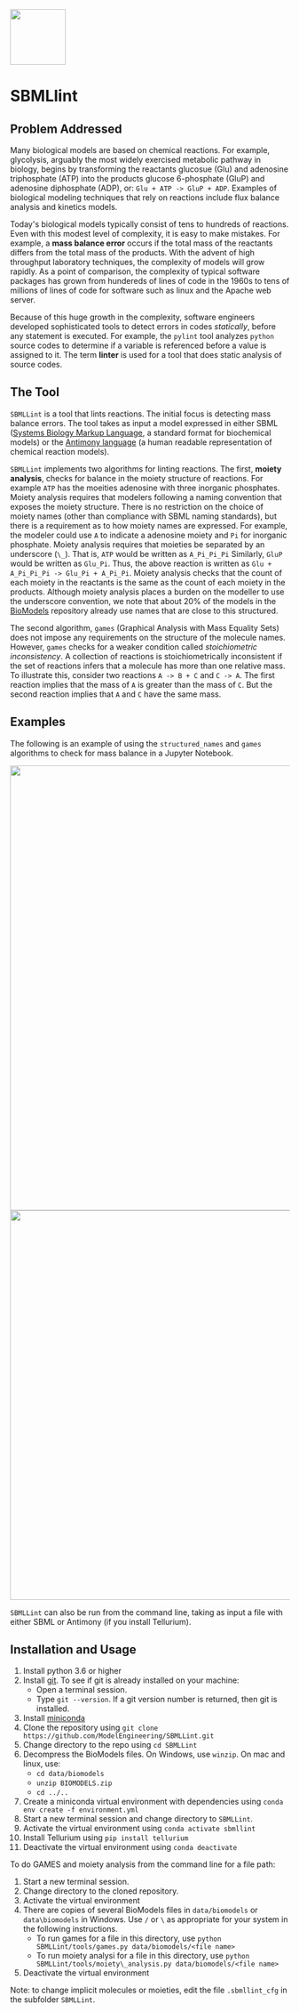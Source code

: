 <img src="https://travis-ci.org/ModelEngineering/SBMLLint.svg?branch=master" width="100"/>

# SBMLlint

## Problem Addressed

Many biological models are based on chemical reactions. For example, glycolysis, arguably the most widely exercised metabolic pathway in biology, begins by transforming the reactants glucosue (Glu) and adenosine triphosphate (ATP) into the products glucose 6-phosphate (GluP) and adenosine diphosphate (ADP), or: ``Glu + ATP -> GluP + ADP``. Examples of biological modeling techniques that rely on reactions include flux balance analysis and kinetics models.

Today's biological models typically consist of tens to hundreds of reactions. Even with this modest level of complexity, it is easy to make mistakes. For example, a **mass balance error** occurs if the total mass of the reactants differs from the total mass of the products. With the advent of high throughput laboratory techniques, the complexity of models will grow rapidly. As a point of comparison, the complexity of typical software packages has grown from hundereds of lines of code in the 1960s to tens of millions of lines of code for software such as linux and the Apache web server.

Because of this huge growth in the complexity, software engineers developed sophisticated tools to detect errors in codes *statically*, before any statement is executed. For example, the ``pylint`` tool analyzes ``python`` source codes to determine if a variable is referenced before a value is assigned to it. The term **linter** is used for a tool that does static analysis of source codes.

## The Tool

``SBMLLint`` is a tool that lints reactions. The initial focus is detecting mass balance errors. The tool takes as input a model expressed in either SBML ([Systems Biology Markup Language](http://sbml.org/Main_Page), a standard format for biochemical models) or the [Antimony language](http://antimony.sourceforge.net/) (a human readable representation of chemical reaction models).

``SBMLLint`` implements two algorithms for linting reactions. The first, **moiety analysis**, checks for balance in
the moiety structure of reactions.
For example ``ATP`` has the moeities adenosine with three inorganic phosphates.
Moiety analysis requires that modelers following a naming convention that exposes the moiety structure.
There is no restriction on the choice of moiety names (other than compliance with SBML naming standards), but there is
a requirement as to how moiety names are expressed.
For example, the modeler could use ``A`` to indicate a adenosine moiety and ``Pi`` for inorganic phosphate.
Moiety analysis requires that moieties be separated by an underscore (``\_``).
That is, ``ATP`` would be written as ``A_Pi_Pi_Pi``
Similarly, ``GluP`` would be written as ``Glu_Pi``. Thus, the above reaction is 
written as ``Glu + A_Pi_Pi_Pi -> Glu_Pi + A_Pi_Pi``.
Moiety analysis checks that the count of each moiety in the reactants is the same as the count of each moiety in the products.
Although moiety analysis places a burden on the modeller to use the underscore convention,
we note that about 20% of the models in the [BioModels](http://www.ebi.ac.uk/biomodels/) repository already use names that are close
to this structured.

The second algorithm, ``games`` (Graphical Analysis with Mass Equality Sets) does not impose any requirements on
the structure of the molecule names.
However, ``games`` checks for a weaker condition called *stoichiometric inconsistency*.
A collection of reactions is stoichiometrically inconsistent if the set of reactions infers that a molecule has more than one relative mass. To illustrate this, consider two reactions ``A -> B + C`` and ``C -> A``. The first reaction implies that the mass of ``A`` is greater than the mass of ``C``. But the second reaction implies that ``A`` and ``C`` have the same mass.

## Examples
The following is an example of using the ``structured_names`` and ``games`` algorithms to check for mass balance in a Jupyter Notebook.

<img src="https://github.com/ModelEngineering/SBMLLint/raw/master/structured_names_example.png" width="800"/>

<img src="https://github.com/ModelEngineering/SBMLLint/raw/master/games_example.png" width="700"/>

``SBMLLint`` can also be run from the command line, taking as input a file with either SBML or Antimony (if you
install Tellurium). 

## Installation and Usage

1. Install python 3.6 or higher
1. Install [git](https://git-scm.com/book/en/v2/Getting-Started-Installing-Git). To see if git is already installed on your machine:
   - Open a terminal session.
   - Type ``git --version``. If a git version number is returned, then git is installed.
1. Install [miniconda](https://docs.conda.io/projects/conda/en/latest/user-guide/install/)
1. Clone the repository using ``git clone https://github.com/ModelEngineering/SBMLLint.git``
1. Change directory to the repo using ``cd SBMLLint``
1. Decompress the BioModels files. On Windows, use ``winzip``. On mac and linux, use:
   - ``cd data/biomodels``
   - ``unzip BIOMODELS.zip``
   - ``cd ../..``
1. Create a miniconda virtual environment  with dependencies
using ``conda env create -f environment.yml``
1. Start a new terminal session and change directory to ``SBMLLint``.
1. Activate the virtual environment using ``conda activate sbmllint``
1. Install Tellurium using ``pip install tellurium``
1. Deactivate the virtual environment using ``conda deactivate``

To do GAMES and moiety analysis from the command line for a file path:
1. Start a new terminal session.
1. Change directory to the cloned repository.
1. Activate the virtual environment
1. There are copies of several BioModels files in ``data/biomodels`` or ``data\biomodels`` in Windows.
Use ``/`` or ``\``  as appropriate for your system in the following instructions.
   - To run games for a file in this directory, use
``python SBMLLint/tools/games.py data/biomodels/<file name>``
   - To run moiety analysi for a file in this directory, use
``python SBMLLint/tools/moiety\_analysis.py data/biomodels/<file name>``
1. Deactivate the virtual environment

Note: to change implicit molecules or moieties, edit the file
``.sbmllint_cfg`` in the subfolder ``SBMLLint``.
